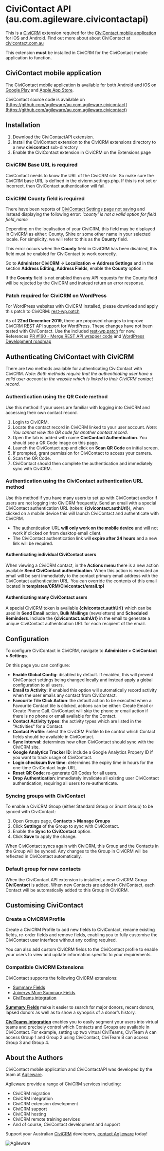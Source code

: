 # CiviContact API (au.com.agileware.civicontactapi)

This is a [CiviCRM](https://civicrm.org) extension required for the [CiviContact mobile application](https://civicontact.com.au) for iOS and Android. Find out more about about CiviContact at [civicontact.com.au](https://civicontact.com.au)

This extension **must** be installed in CiviCRM for the CiviContact mobile application to function.

## CiviContact mobile application 

The CiviContact mobile application is available for both Android and iOS on [Google Play](https://play.google.com./store/apps/details?id=au.com.agileware.civicontact) and [Apple App Store](https://www.apple.com/itunes/).

CiviContact source code is available on [https://github.com/agileware/au.com.agileware.civicontact](https://github.com/agileware/au.com.agileware.civicontact)

## Installation
1. Download the [CiviContactAPI extension](https://github.com/agileware/au.com.agileware.civicontactapi/archive/master.zip).
2. Install the CiviContact extension to the CiviCRM extensions directory to a new **civicontact** sub-directory
3. Enable the CiviContact extension in CiviCRM on the Extensions page

### CiviCRM Base URL is required

CiviContact needs to know the URL of the CiviCRM site. So make sure the CiviCRM base URL is defined in the civicrm.settings.php. If this is not set or incorrect, then CiviContact authentication will fail.

### CiviCRM County field is required

There have been reports of [CiviContact Settings page not saving](https://github.com/agileware/au.com.agileware.civicontactapi/issues/3) and instead displaying the following error: _'county' is not a valid option for field field_name_

Depending on the localisation of your CiviCRM, this field may be displayed in CiviCRM as either: County, Shire or some other name in your selected locale.
For simplicity, we will refer to this as the **County** field. 

This error occurs when the **County** field in CiviCRM has been disabled, this field must be enabled for CiviContact to work correctly.

Go to **Administer CiviCRM -> Localization -> Address Settings** and in the section **Address Editing, Address Fields**, enable the **County** option.

If the **County** field is not enabled then any API requests for the County field will be rejected by the CiviCRM and instead return an error response. 

### Patch required for CiviCRM on WordPress 

For WordPress websites with CiviCRM installed, please download and apply this patch to CiviCRM: [rest-wp.patch](rest-wp.patch)

As of **22nd December 2019**, there are proposed changes to improve CiviCRM REST API support for WordPress. These changes have not been tested with CiviContact. Use the included [rest-wp.patch](rest-wp.patch) for now. References 
[PR #160 - Merge REST API wrapper code](https://github.com/civicrm/civicrm-wordpress/pull/160) and [WordPress Development roadmap
](https://lab.civicrm.org/dev/wordpress/issues/20#civicrm-rest-api)
 
## Authenticating CiviContact with CiviCRM

There are two methods available for authenticating CiviContact with CiviCRM. _Note: Both methods require that the authenticating user have a valid user account in the website which is linked to their CiviCRM contact record._

### Authentication using the QR Code method

Use this method if your users are familiar with logging into CiviCRM and accessing their own contact record.

1. Login to CiviCRM.
2. Locate the contact record in CiviCRM linked to your user account. _Note: You cannot view the QR code for another contact record._
3. Open the tab is added with name **CiviContact Authentication**. You should see a QR Code image on this page.
4. Launch the CiviContact app and click on **Scan QR Code** on initial screen.
5. If prompted, grant permission for CiviContact to access your camera.
6. Scan the QR Code.
7. CiviContact should then complete the authentication and immediately sync with CiviCRM.

### Authentication using the CiviContact authentication URL method

Use this method if you have many users to set up with CiviContact and/or if users are not logging into CiviCRM frequently. Send an email with a special CiviContact authentication URL (token: **{civicontact.authUrl}**), when clicked on a mobile device this will launch CiviContact and authenticate with CiviCRM.
* The authentication URL **will only work on the mobile device** and will not work if clicked on from desktop email client.
* The CiviContact authentication link will **expire after 24 hours** and a new link will be required. 

#### Authenticating individual CiviContact users

When viewing a CiviCRM contact, in the **Actions menu** there is a new action available **Send CiviContact authentication**.
When this action is executed an email will be sent immediately to the contact primary email address with the CiviContact authentication URL.
You can override the contents of this email located in **templates/CRM/Civicontact/email.tpl**

#### Authenticating many CiviContact users

A special CiviCRM token is available **{civicontact.authUrl}** which can be used in **Send Email** action, **Bulk Mailings** (newsletters) and **Scheduled Reminders**.
Include the **{civicontact.authUrl}** in the email to generate a unique CiviContact authentication URL for each recipient of the email.

## Configuration

To configure CiviContact in CiviCRM, navigate to **Administer > CiviContact > Settings**.

On this page you can configure:
* **Enable Global Config**: disabled by default. If enabled, this will prevent CiviContact settings being changed locally and instead apply a global configuration to all users.
* **Email to Activity**: if enabled this option will automatically record activity when the user emails any contact from CiviContact.
* **Favourite Tile Click Action**: the default action to be executed when a Favourite Contact tile is clicked, actions can be either: Create Email or Create Phone Call. CiviContact will skip the phone or email action if there is no phone or email available for the Contact.
* **Contact Activity types**: the activity types which are listed in the "Activities" for a Contact.
* **Contact Profile**: select the CiviCRM Profile to be control which Contact fields should be available in CiviContact.
* **Sync Interval**: determines how often CiviContact should sync with the CiviCRM site.
* **Google Analytics Tracker ID**: include a Google Analytics Propery ID if you want to track usage of CiviContact.
* **Login checksum live time**: determines the expiry time in hours for the one-time CiviContact login URL.  
* **Reset QR Code**: re-generate QR Codes for all users.
* **Drop Authentication**: immediately invalidate all existing user CiviContact authentication, requiring all users to re-authenticate. 

### Syncing groups with CiviContact

To enable a CiviCRM Group (either Standard Group or Smart Group) to be synced with CiviContact:
1. Open Groups page, **Contacts > Manage Groups**
2. Click **Settings** of the Group to sync with CiviContact.
3. Enable the **Sync to CiviContact** option.
4. Click **Save** to apply the change.

When CiviContact syncs again with CiviCRM, this Group and the Contacts in the Group will be synced.
Any changes to the Group in CiviCRM will be reflected in CiviContact automatically.

### Default group for new contacts

When the CiviContact API extension is installed, a new CiviCRM Group **CiviContact** is added. When new Contacts are added in CiviContact, each Contact will be automatically added to this Group in CiviCRM.

## Customising CiviContact

### Create a CiviCRM Profile

Create a CiviCRM Profile to add new fields to CiviContact, rename existing fields, re-order fields and remove fields, enabling you to fully customise the CiviContact user interface without any coding required.

You can also add custom CiviCRM fields to the CiviContact profile to enable your users to view and update information specific to your requirements.

### Compatible CiviCRM Extensions

CiviContact supports the following CiviCRM extensions:
* [Summary Fields](https://civicrm.org/extensions/summary-fields)
* [Joinerys More Summary Fields](https://civicrm.org/extensions/joinerys-more-summary-fields)
* [CiviTeams integration](https://github.com/agileware/au.com.agileware.civiteams)

**[Summary Fields](https://civicrm.org/extensions/summary-fields)** make it easier to search for major donors, recent donors, lapsed donors as well as to show a synopsis of a donor’s history.

**[CiviTeams integration](https://github.com/agileware/au.com.agileware.civiteams)** enables you to easily segment your users into virtual teams and precisely control which Contacts and Groups are available in CiviContact. For example, setting up two virtual CiviTeams, CiviTeam A can access Group 1 and Group 2 using CiviContact, CiviTeam B can access Group 3 and Group 4.

## About the Authors

CiviContact mobile application and CiviContactAPI was developed by the team at [Agileware](https://agileware.com.au).

[Agileware](https://agileware.com.au) provide a range of CiviCRM services including:

  * CiviCRM migration
  * CiviCRM integration
  * CiviCRM extension development
  * CiviCRM support
  * CiviCRM hosting
  * CiviCRM remote training services
  * And of course, CiviContact development and support

Support your Australian [CiviCRM](https://civicrm.org) developers, [contact Agileware](https://agileware.com.au/contact) today!

![Agileware](logo/agileware-logo.png)